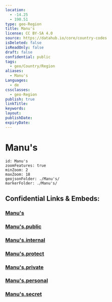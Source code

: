 ```yaml
---
location:
  - -14.25
  - 190.51
type: geo-Region
title: Manu's
license: CC BY-SA 4.0
source: https://datahub.io/core/country-codes
isDeleted: false
isReadOnly: false
draft: false
confidential: public
tags:
  - geo/Country/Region
aliases:
  - Manu's
Languages:
  - de
cssclasses:
  - geo-Region
publish: true
linkTitle:
keywords:
layout:
publishDate:
expiryDate:
---
```


# Manu's

```leaflet
id: Manu's
zoomFeatures: true 
minZoom: 2 
maxZoom: 18
geojsonFolder: ./Manu's/
markerFolder: ./Manu's/
```


## Confidential Links & Embeds: 

### [Manu's](/_Standards/Earth/Continent/Oceania/Polynesia/American_Samoa/Districts~American_Samoa/Manu's.md) 

### [Manu's.public](/_public/Earth/Continent/Oceania/Polynesia/American_Samoa/Districts~American_Samoa/Manu's.public.md) 

### [Manu's.internal](/_internal/Earth/Continent/Oceania/Polynesia/American_Samoa/Districts~American_Samoa/Manu's.internal.md) 

### [Manu's.protect](/_protect/Earth/Continent/Oceania/Polynesia/American_Samoa/Districts~American_Samoa/Manu's.protect.md) 

### [Manu's.private](/_private/Earth/Continent/Oceania/Polynesia/American_Samoa/Districts~American_Samoa/Manu's.private.md) 

### [Manu's.personal](/_personal/Earth/Continent/Oceania/Polynesia/American_Samoa/Districts~American_Samoa/Manu's.personal.md) 

### [Manu's.secret](/_secret/Earth/Continent/Oceania/Polynesia/American_Samoa/Districts~American_Samoa/Manu's.secret.md)

